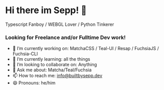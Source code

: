 # Hi there im Sepp! 👋

Typescript Fanboy / WEBGL Lover / Python Tinkerer

### Looking for Freelance and/or Fulltime Dev work!


- 🔭 I’m currently working on: MatchaCSS / Teal-UI / Resap / FuchsiaJS / Fuchsia-CLI
- 🌱 I’m currently learning: all the things
- 👯 I’m looking to collaborate on: Anything
- 💬 Ask me about: Matcha/Teal/Fuchsia
- 📫 How to reach me: info@builtbysepp.dev
- 😄 Pronouns: he/him
